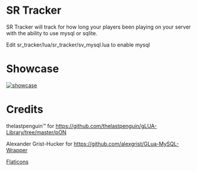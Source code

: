 # SR Tracker

SR Tracker will track for how long your players been playing on your server with the ability to use mysql or sqlite.

Edit sr_tracker/lua/sr_tracker/sv_mysql.lua to enable mysql

# Showcase
[![showcase](https://i.imgur.com/LosGlMU.jpg)](https://www.youtube.com/watch?v=0vQz4_Mkt9U)

# Credits
thelastpenguin™ for https://github.com/thelastpenguin/gLUA-Library/tree/master/pON

Alexander Grist-Hucker for https://github.com/alexgrist/GLua-MySQL-Wrapper

[Flaticons](https://www.flaticon.com)
